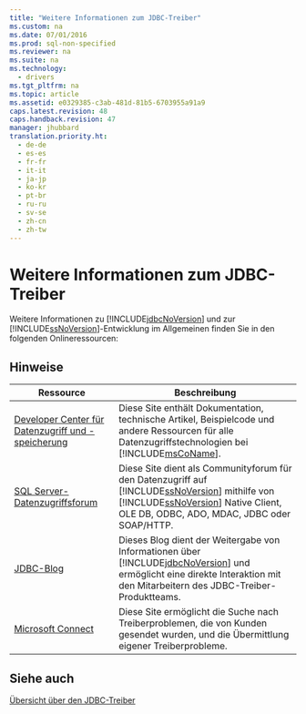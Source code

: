 ```yaml
---
title: "Weitere Informationen zum JDBC-Treiber"
ms.custom: na
ms.date: 07/01/2016
ms.prod: sql-non-specified
ms.reviewer: na
ms.suite: na
ms.technology: 
  - drivers
ms.tgt_pltfrm: na
ms.topic: article
ms.assetid: e0329385-c3ab-481d-81b5-6703955a91a9
caps.latest.revision: 48
caps.handback.revision: 47
manager: jhubbard
translation.priority.ht: 
  - de-de
  - es-es
  - fr-fr
  - it-it
  - ja-jp
  - ko-kr
  - pt-br
  - ru-ru
  - sv-se
  - zh-cn
  - zh-tw
---
```

# Weitere Informationen zum JDBC-Treiber
  Weitere Informationen zu [!INCLUDE[jdbcNoVersion](../content/includes/jdbcNoVersion_md.md)] und zur [!INCLUDE[ssNoVersion](../content/includes/ssNoVersion_md.md)]\-Entwicklung im Allgemeinen finden Sie in den folgenden Onlineressourcen:  
  
## Hinweise  
  
|Ressource|Beschreibung|  
|---------------|------------------|  
|[Developer Center für Datenzugriff und \-speicherung](http://go.microsoft.com/fwlink?linkid=4173)|Diese Site enthält Dokumentation, technische Artikel, Beispielcode und andere Ressourcen für alle Datenzugriffstechnologien bei [!INCLUDE[msCoName](../content/includes/msCoName_md.md)].|  
|[SQL Server\-Datenzugriffsforum](http://go.microsoft.com/fwlink/?LinkId=70651)|Diese Site dient als Communityforum für den Datenzugriff auf [!INCLUDE[ssNoVersion](../content/includes/ssNoVersion_md.md)] mithilfe von [!INCLUDE[ssNoVersion](../content/includes/ssNoVersion_md.md)] Native Client, OLE DB, ODBC, ADO, MDAC, JDBC oder SOAP\/HTTP.|  
|[JDBC\-Blog](http://go.microsoft.com/fwlink/?LinkId=124746)|Dieses Blog dient der Weitergabe von Informationen über [!INCLUDE[jdbcNoVersion](../content/includes/jdbcNoVersion_md.md)] und ermöglicht eine direkte Interaktion mit den Mitarbeitern des JDBC\-Treiber\-Produktteams.|  
|[Microsoft Connect](http://go.microsoft.com/fwlink/?LinkID=116905)|Diese Site ermöglicht die Suche nach Treiberproblemen, die von Kunden gesendet wurden, und die Übermittlung eigener Treiberprobleme.|  
  
## Siehe auch  
 [Übersicht über den JDBC-Treiber](../content/Overview-of-the-JDBC-Driver.md)  
  
  